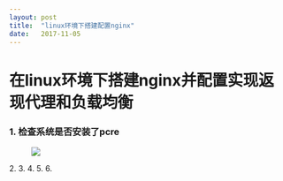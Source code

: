 ```yaml
---
layout: post
title:  "linux环境下搭建配置nginx"
date:   2017-11-05
---
```


# 在linux环境下搭建nginx并配置实现返现代理和负载均衡
### 1. 检查系统是否安装了pcre
<figure>
<img src="/images/image-filename-1.jpg">
</figure>
2.
3.
4.
5.
6.
